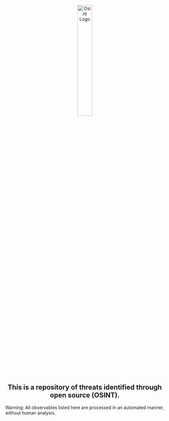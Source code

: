 <p align="center">
    <img width="30%" height="30%" src="https://github.com/jmpshell/ThreatFeeds/blob/master/assets/osinticon.gif" alt="Osint Logo"  href="#OSINT">
</p>

<h2 align="center">This is a repository of threats identified through open source (OSINT).</h2>



Warning: All observables listed here are processed in an automated manner, without human analysis.
